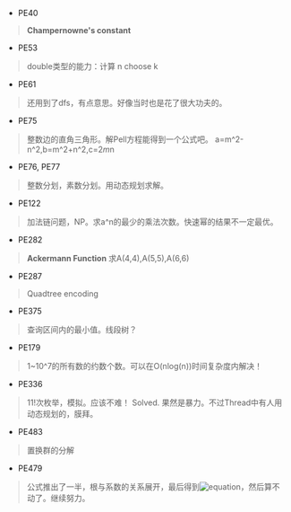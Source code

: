 * PE40
> **Champernowne's constant**

* PE53
> double类型的能力：计算 n choose k

* PE61
> 还用到了dfs，有点意思。好像当时也是花了很大功夫的。

* PE75
> 整数边的直角三角形。解Pell方程能得到一个公式吧。
	a=m^2-n^2,b=m^2+n^2,c=2*m*n

* PE76, PE77
> 整数分划，素数分划。用动态规划求解。

* PE122
> 加法链问题，NP。求a^n的最少的乘法次数。快速幂的结果不一定最优。

* PE282
> **Ackermann Function** 求A(4,4),A(5,5),A(6,6)

* PE287
> Quadtree encoding

* PE375
> 查询区间内的最小值。线段树？

* PE179
> 1~10^7的所有数的约数个数。可以在O(nlog(n))时间复杂度内解决！

* PE336
> 11!次枚举，模拟。应该不难！
> Solved. 果然是暴力。不过Thread中有人用动态规划的，膜拜。

* PE483
> 置换群的分解

* PE479
> 公式推出了一半，根与系数的关系展开，最后得到![equation](http://www.HostMath.com/Show.aspx?Code=R_k%20%3D%201-k%5E2%20%5C%5C%0AS(n)%3D%5Csum_%7Bk%3D1%7D%5E%7Bn%7D%5Cfrac%7BR_k-R_k%5E%7Bn%2B1%7D%7D%7B1-R_k%7D)，然后算不动了。继续努力。
